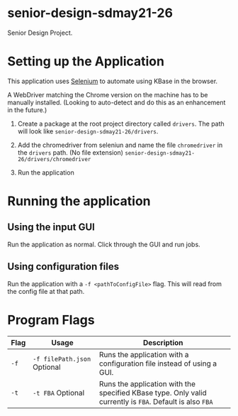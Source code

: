 # senior-design-sdmay21-26
Senior Design Project.

# Setting up the Application
This application uses [Selenium](https://www.selenium.dev/) to automate using KBase in the browser.

A WebDriver matching the Chrome version on the machine has to be manually installed.
(Looking to auto-detect and do this as an enhancement in the future.)

1. Create a package at the root project directory called `drivers`. 
The path will look like `senior-design-sdmay21-26/drivers`.

2. Add the chromedriver from seleniun and name the file `chromedriver` in the `drivers` path. (No file extension)
`senior-design-sdmay21-26/drivers/chromedriver`

3. Run the application

# Running the application
## Using the input GUI
Run the application as normal. Click through the GUI and run jobs.

## Using configuration files
Run the application with a `-f <pathToConfigFile>` flag. This will read from the config file at that path.

# Program Flags
| Flag        | Usage | Description |
| ----------- | ----------- |----------- |
| `-f`      | `-f filePath.json` Optional      | Runs the application with a configuration file instead of using a GUI.| 
| `-t`     | `-t FBA` Optional | Runs the application with the specified KBase type. Only valid currently is `FBA`. Default is also `FBA`| 
